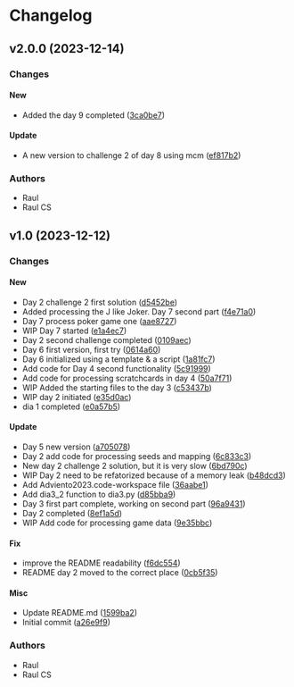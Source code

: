 # Changelog

## v2.0.0 (2023-12-14)

### Changes

#### New

* Added the day 9 completed ([3ca0be7](https://github.com/rcruz63/Adviento2023/commit/3ca0be7))

#### Update

* A new version to challenge 2 of day 8 using mcm ([ef817b2](https://github.com/rcruz63/Adviento2023/commit/ef817b2))

### Authors

* Raul
* Raul CS

## v1.0 (2023-12-12)

### Changes

#### New

* Day 2 challenge 2 first solution ([d5452be](https://github.com/rcruz63/Adviento2023/commit/d5452be))
* Added processing the J like Joker. Day 7 second part ([f4e71a0](https://github.com/rcruz63/Adviento2023/commit/f4e71a0))
* Day 7 process poker game one ([aae8727](https://github.com/rcruz63/Adviento2023/commit/aae8727))
* WIP Day 7 started ([e1a4ec7](https://github.com/rcruz63/Adviento2023/commit/e1a4ec7))
* Day 2 second challenge completed ([0109aec](https://github.com/rcruz63/Adviento2023/commit/0109aec))
* Day 6 first version, first try ([0614a60](https://github.com/rcruz63/Adviento2023/commit/0614a60))
* Day 6 initialized using a template & a script ([1a81fc7](https://github.com/rcruz63/Adviento2023/commit/1a81fc7))
* Add code for Day 4 second functionality ([5c91999](https://github.com/rcruz63/Adviento2023/commit/5c91999))
* Add code for processing scratchcards in day 4 ([50a7f71](https://github.com/rcruz63/Adviento2023/commit/50a7f71))
* WIP Added the starting files to the day 3 ([c53437b](https://github.com/rcruz63/Adviento2023/commit/c53437b))
* WIP day 2 initiated ([e35d0ac](https://github.com/rcruz63/Adviento2023/commit/e35d0ac))
* dia 1 completed ([e0a57b5](https://github.com/rcruz63/Adviento2023/commit/e0a57b5))

#### Update

* Day 5 new version ([a705078](https://github.com/rcruz63/Adviento2023/commit/a705078))
* Day 2 add code for processing seeds and mapping ([6c833c3](https://github.com/rcruz63/Adviento2023/commit/6c833c3))
* New day 2 challenge 2 solution, but it is very slow ([6bd790c](https://github.com/rcruz63/Adviento2023/commit/6bd790c))
* WIP Day 2 need to be refatorized because of a memory leak ([b48dcd3](https://github.com/rcruz63/Adviento2023/commit/b48dcd3))
* Add Adviento2023.code-workspace file ([36aabe1](https://github.com/rcruz63/Adviento2023/commit/36aabe1))
* Add dia3_2 function to dia3.py ([d85bba9](https://github.com/rcruz63/Adviento2023/commit/d85bba9))
* Day 3 first part complete, working on second part ([96a9431](https://github.com/rcruz63/Adviento2023/commit/96a9431))
* Day 2 completed ([8ef1a5d](https://github.com/rcruz63/Adviento2023/commit/8ef1a5d))
* WIP Add code for processing game data ([9e35bbc](https://github.com/rcruz63/Adviento2023/commit/9e35bbc))

#### Fix

* improve the README readability ([f6dc554](https://github.com/rcruz63/Adviento2023/commit/f6dc554))
* README day 2 moved to the correct place ([0cb5f35](https://github.com/rcruz63/Adviento2023/commit/0cb5f35))

#### Misc

* Update README.md ([1599ba2](https://github.com/rcruz63/Adviento2023/commit/1599ba2))
* Initial commit ([a26e9f9](https://github.com/rcruz63/Adviento2023/commit/a26e9f9))

### Authors

* Raul
* Raul CS

